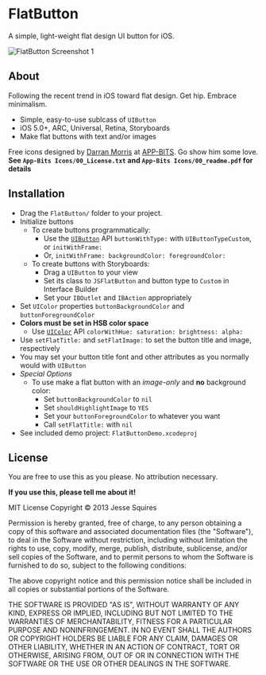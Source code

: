 # FlatButton

A simple, light-weight flat design UI button for iOS.

![FlatButton Screenshot 1][1]

## About

Following the recent trend in iOS toward flat design. Get hip. Embrace minimalism.

* Simple, easy-to-use sublcass of `UIButton`
* iOS 5.0+, ARC, Universal, Retina, Storyboards
* Make flat buttons with text and/or images

Free icons designed by [Darran Morris](https://twitter.com/darranmorris) at [APP-BITS](http://app-bits.com). Go show him some love.
**See `App-Bits Icons/00_License.txt` and `App-Bits Icons/00_readme.pdf` for details**

## Installation

* Drag the `FlatButton/` folder to your project.
* Initialize buttons
	* To create buttons programmatically:
		* Use the [`UIButton`][2] API `buttonWithType:` with `UIButtonTypeCustom`, or `initWithFrame:`
		* Or, `initWithFrame: backgroundColor: foregroundColor:`
	* To create buttons with Storyboards:
		* Drag a `UIButton` to your view
		* Set its class to `JSFlatButton` and button type to `Custom` in Interface Builder
		* Set your `IBOutlet` and `IBAction` appropriately
* Set `UIColor` properties `buttonBackgroundColor` and `buttonForegroundColor`
* **Colors must be set in HSB color space**
	* Use [`UIColor`][3] API `colorWithHue: saturation: brightness: alpha:`
* Use `setFlatTitle:` and `setFlatImage:` to set the button title and image, respectively
* You may set your button title font and other attributes as you normally would with `UIButton`
* *Special Options*
	* To use make a flat button with an *image-only* and **no** background color:
		* Set `buttonBackgroundColor` to `nil`
		* Set `shouldHighlightImage` to `YES`
		* Set your `buttonForegroundColor` to whatever you want
		* Call `setFlatTitle:` with `nil`
* See included demo project: `FlatButtonDemo.xcodeproj` 

## License

You are free to use this as you please. No attribution necessary. 

**If you use this, please tell me about it!**

MIT License
Copyright &copy; 2013 Jesse Squires

Permission is hereby granted, free of charge, to any person obtaining a copy of this software and associated documentation files (the "Software"), to deal in the Software without restriction, including without limitation the rights to use, copy, modify, merge, publish, distribute, sublicense, and/or sell copies of the Software, and to permit persons to whom the Software is furnished to do so, subject to the following conditions:

The above copyright notice and this permission notice shall be included in all copies or substantial portions of the Software.

THE SOFTWARE IS PROVIDED "AS IS", WITHOUT WARRANTY OF ANY KIND, EXPRESS OR IMPLIED, INCLUDING BUT NOT LIMITED TO THE WARRANTIES OF MERCHANTABILITY, FITNESS FOR A PARTICULAR PURPOSE AND NONINFRINGEMENT. IN NO EVENT SHALL THE AUTHORS OR COPYRIGHT HOLDERS BE LIABLE FOR ANY CLAIM, DAMAGES OR OTHER LIABILITY, WHETHER IN AN ACTION OF CONTRACT, TORT OR OTHERWISE, ARISING FROM, OUT OF OR IN CONNECTION WITH THE SOFTWARE OR THE USE OR OTHER DEALINGS IN THE SOFTWARE.

[1]:https://raw.github.com/jessesquires/FlatButton/master/Screenshots/screenshot-iphone4.png

[2]:http://developer.apple.com/library/ios/#DOCUMENTATION/UIKit/Reference/UIButton_Class/UIButton/UIButton.html
[3]:http://developer.apple.com/library/ios/#documentation/uikit/reference/UIColor_Class/Reference/Reference.html
